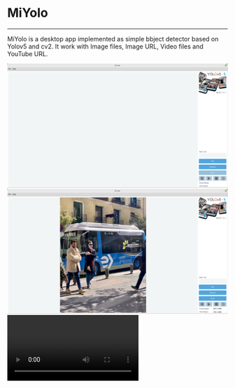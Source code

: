 # MiYolo
___
MiYolo is a desktop app implemented as simple bbject detector based on Yolov5 and cv2. It work with Image files, Image URL, Video files and YouTube URL.

![1.png](assets/readme/1.png)
![2.png](assets/readme/2.png)
![1.m4v](assets/readme/1.m4v)
